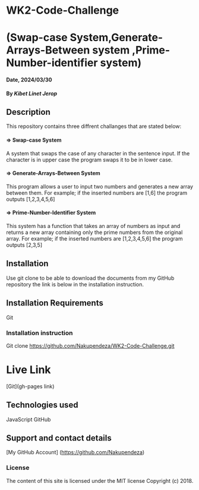 # WK2-Code-Challenge

# (Swap-case System,Generate-Arrays-Between system ,Prime-Number-identifier system)

#### Date, 2024/03/30

#### By *Kibet Linet Jerop*

## Description
This repository contains three diffrent challanges that are stated below:

#### => Swap-case System
  A system that swaps the case of any character in the sentence input. If the character is in upper case the program swaps it to be in lower case.

#### => Generate-Arrays-Between System
  This program allows a user to input two numbers and generates a new array between them.
  For example;
  if the inserted numbers are [1,6] the program outputs
  [1,2,3,4,5,6]

#### => Prime-Number-Identifier System
  This system has a function that takes an array of numbers as input and returns a new array containing only the prime numbers from the original array.
  For example;
  if the inserted numbers are [1,2,3,4,5,6] the program outputs
  [2,3,5]
  
## Installation
 Use git clone to be able to download the documents from my GitHub repository the link is below in the installation instruction.

## Installation Requirements
Git

### Installation instruction

Git clone https://github.com/Nakupendeza/WK2-Code-Challenge.git 



# Live Link
[Git](gh-pages link)

## Technologies used
JavaScript
GitHub

## Support and contact details
[My GitHub Account] (https://github.com/Nakupendeza) 

### License
The content of this site is licensed under the MIT license
Copyright (c) 2018.
